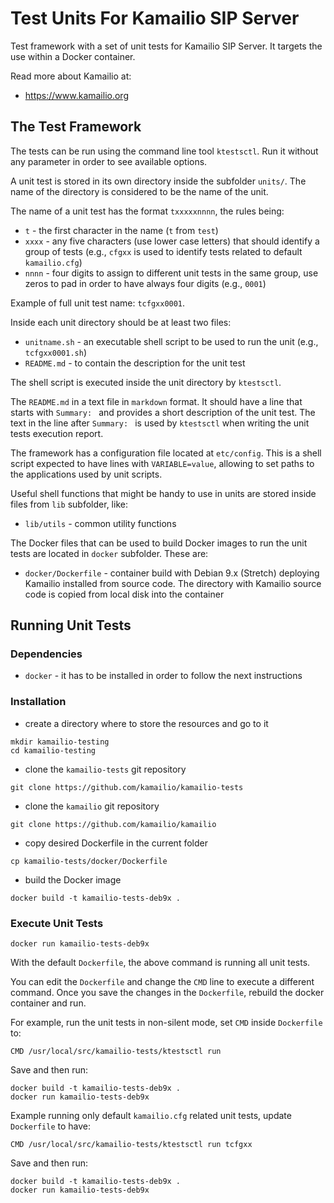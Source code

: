 # Test Units For Kamailio SIP Server #

Test framework with a set of unit tests for Kamailio SIP Server. It targets the use
within a Docker container.

Read more about Kamailio at:

  * https://www.kamailio.org

## The Test Framework ##

The tests can be run using the command line tool `ktestsctl`. Run it without any parameter
in order to see available options.

A unit test is stored in its own directory inside the subfolder `units/`. The name of the
directory is considered to be the name of the unit.

The name of a unit test has the format `txxxxxnnnn`, the rules being:

  * `t` - the first character in the name (`t` from `test`)
  * `xxxx` - any five characters (use lower case letters) that should identify a group of tests
  (e.g., `cfgxx` is used to identify tests related to default `kamailio.cfg`)
  * `nnnn` - four digits to assign to different unit tests in the same group, use zeros to pad
  in order to have always four digits (e.g., `0001`)

Example of full unit test name: `tcfgxx0001`.

Inside each unit directory should be at least two files:

  * `unitname.sh` - an executable shell script to be used to run the unit (e.g., `tcfgxx0001.sh`)
  * `README.md` - to contain the description for the unit test

The shell script is executed inside the unit directory by `ktestsctl`.

The `README.md` in a text file in `markdown` format. It should have a line that starts with
`Summary: ` and provides a short description of the unit test. The text in the line after
`Summary: ` is used by `ktestsctl` when writing the unit tests execution report.

The framework has a configuration file located at `etc/config`. This is a shell script expected
to have lines with `VARIABLE=value`, allowing to set paths to the applications used by
unit scripts.

Useful shell functions that might be handy to use in units are stored inside files from
`lib` subfolder, like:

  * `lib/utils` - common utility functions

The Docker files that can be used to build Docker images to run the unit tests are located in
`docker` subfolder. These are:

  * `docker/Dockerfile` - container build with Debian 9.x (Stretch) deploying Kamailio installed
  from source code. The directory with Kamailio source code is copied from local disk into the
  container

## Running Unit Tests ##

### Dependencies ###

  * `docker` - it has to be installed in order to follow the next instructions

### Installation ###

  * create a directory where to store the resources and go to it

```
mkdir kamailio-testing
cd kamailio-testing
```

  * clone the `kamailio-tests` git repository

```
git clone https://github.com/kamailio/kamailio-tests
```

  * clone the `kamailio` git repository

```
git clone https://github.com/kamailio/kamailio
```

  * copy desired Dockerfile in the current folder

```
cp kamailio-tests/docker/Dockerfile
```

  * build the Docker image

```
docker build -t kamailio-tests-deb9x .
```

### Execute Unit Tests ###

```
docker run kamailio-tests-deb9x
```

With the default `Dockerfile`, the above command is running all unit tests.

You can edit the `Dockerfile` and change the `CMD` line to execute a different command. Once
you save the changes in the `Dockerfile`, rebuild the docker container and run.

For example, run the unit tests in non-silent mode, set `CMD` inside `Dockerfile` to:

```
CMD /usr/local/src/kamailio-tests/ktestsctl run
```

Save and then run:

```
docker build -t kamailio-tests-deb9x .
docker run kamailio-tests-deb9x
```

Example running only default `kamailio.cfg` related unit tests, update `Dockerfile` to have:

```
CMD /usr/local/src/kamailio-tests/ktestsctl run tcfgxx
```

Save and then run:

```
docker build -t kamailio-tests-deb9x .
docker run kamailio-tests-deb9x
```
